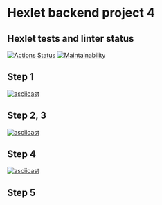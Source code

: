 # Hexlet backend project 4

## Hexlet tests and linter status

[![Actions Status](https://github.com/mccman1519/backend-project-4/actions/workflows/hexlet-check.yml/badge.svg)](https://github.com/mccman1519/backend-project-4/actions)
[![Maintainability](https://api.codeclimate.com/v1/badges/4f4f0f2fe119749a382d/maintainability)](https://codeclimate.com/github/mccman1519/backend-project-4/maintainability)

## Step 1

[![asciicast](https://asciinema.org/a/FYmU7wQ4bz6XT80hztb82v73d.svg)](https://asciinema.org/a/FYmU7wQ4bz6XT80hztb82v73d)

## Step 2, 3

[![asciicast](https://asciinema.org/a/b32YMn9Rcnw3af6T9lEWZeDVR.svg)](https://asciinema.org/a/b32YMn9Rcnw3af6T9lEWZeDVR)

## Step 4

[![asciicast](https://asciinema.org/a/g9zJWBNMcxqaKsnrHigQQEvVY.svg)](https://asciinema.org/a/g9zJWBNMcxqaKsnrHigQQEvVY)

## Step 5

